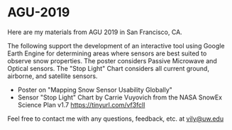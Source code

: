# AGU-2019

Here are my materials from AGU 2019 in San Francisco, CA.  

The following support the development of an interactive tool using Google Earth Engine
for determining areas where sensors are best suited to observe snow properties.
The poster considers Passive Microwave and Optical sensors. The "Stop Light" Chart considers 
all current ground, airborne, and satellite sensors. 

- Poster on "Mapping Snow Sensor Usability Globally" 
- Sensor "Stop Light" Chart by Carrie Vuyovich
  from the NASA SnowEx Science Plan v1.7 https://tinyurl.com/vf3fcll

Feel free to contact me with any questions, feedback, etc. at vily@uw.edu 

